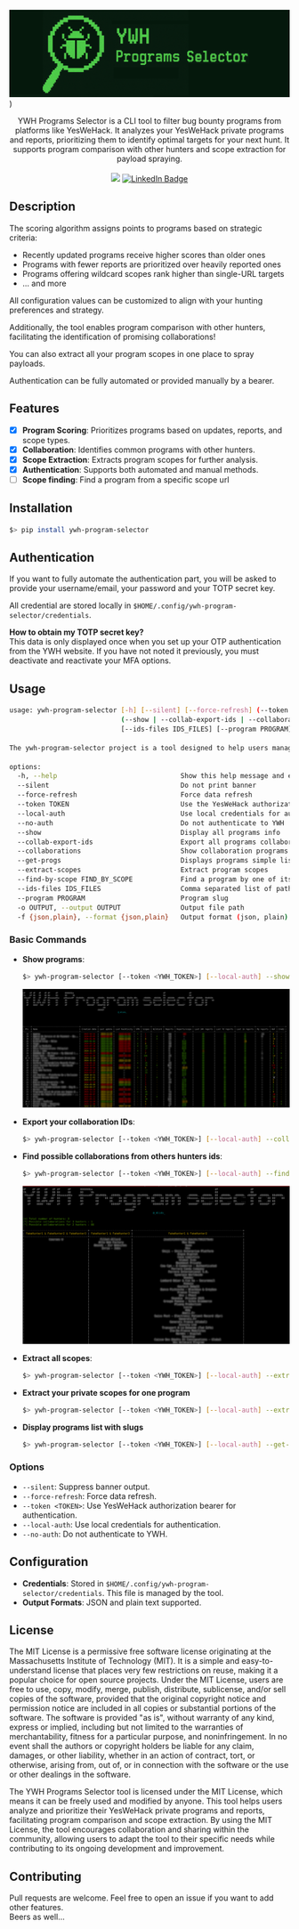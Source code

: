
![Logo](https://raw.githubusercontent.com/jdouliez/ywh_program_selector/refs/heads/main/doc/banner.png))

<p align="center">    
    YWH Programs Selector is a CLI tool to filter bug bounty programs from platforms like YesWeHack.  
    It analyzes your YesWeHack private programs and reports, prioritizing them to identify optimal targets for your next hunt. It supports program comparison with other hunters and scope extraction for payload spraying.<br/><br/>
    <a href="https://twitter.com/intent/follow?screen_name=_Ali4s_" title="Follow"><img src="https://img.shields.io/twitter/follow/_Ali4s__?label=_Ali4s_&style=social"></a>
<a href="https://www.linkedin.com/in/jordan-douliez/" title="Connect on LinkedIn"><img src="https://img.shields.io/badge/LinkedIn-Connect-blue?style=social&logo=linkedin" alt="LinkedIn Badge"></a>
</p>

## Description

The scoring algorithm assigns points to programs based on strategic criteria:
* Recently updated programs receive higher scores than older ones
* Programs with fewer reports are prioritized over heavily reported ones
* Programs offering wildcard scopes rank higher than single-URL targets
* ... and more

All configuration values can be customized to align with your hunting preferences and strategy.

Additionally, the tool enables program comparison with other hunters, facilitating the identification of promising collaborations!

You can also extract all your program scopes in one place to spray payloads.

Authentication can be fully automated or provided manually by a bearer.


## Features
- [x] **Program Scoring**: Prioritizes programs based on updates, reports, and scope types.
- [x] **Collaboration**: Identifies common programs with other hunters.
- [x] **Scope Extraction**: Extracts program scopes for further analysis.
- [x] **Authentication**: Supports both automated and manual methods.
- [ ] **Scope finding**: Find a program from a specific scope url

## Installation
```bash
$> pip install ywh-program-selector
```

## Authentication  
If you want to fully automate the authentication part, you will be asked to provide your username/email, your password and your TOTP secret key.

All credential are stored locally in `$HOME/.config/ywh-program-selector/credentials`.

**How to obtain my TOTP secret key?**  
This data is only displayed once when you set up your OTP authentication from the YWH website.
If you have not noted it previously, you must deactivate and reactivate your MFA options.


## Usage

```bash
usage: ywh-program-selector [-h] [--silent] [--force-refresh] (--token TOKEN | --local-auth | --no-auth)
                            (--show | --collab-export-ids | --collaborations | --get-progs | --extract-scopes | --find-by-scope FIND_BY_SCOPE)
                            [--ids-files IDS_FILES] [--program PROGRAM] [-o OUTPUT] [-f {json,plain}]

The ywh-program-selector project is a tool designed to help users manage and prioritize their YesWeHack (YWH) private programs

options:
  -h, --help                               Show this help message and exit
  --silent                                 Do not print banner
  --force-refresh                          Force data refresh
  --token TOKEN                            Use the YesWeHack authorization bearer for auth
  --local-auth                             Use local credentials for auth
  --no-auth                                Do not authenticate to YWH
  --show                                   Display all programs info
  --collab-export-ids                      Export all programs collaboration ids
  --collaborations                         Show collaboration programs with other hunters
  --get-progs                              Displays programs simple list with slugs
  --extract-scopes                         Extract program scopes
  --find-by-scope FIND_BY_SCOPE            Find a program by one of its scope
  --ids-files IDS_FILES                    Comma separated list of paths to other hunter IDs. Ex. user1.json,user2.json
  --program PROGRAM                        Program slug
  -o OUTPUT, --output OUTPUT               Output file path
  -f {json,plain}, --format {json,plain}   Output format (json, plain)

```
### Basic Commands

- **Show programs**: 
  ```bash
  $> ywh-program-selector [--token <YWH_TOKEN>] [--local-auth] --show 
  ```
  ![Tool results](https://raw.githubusercontent.com/jdouliez/ywh_program_selector/refs/heads/main/doc/results.png)

- **Export your collaboration IDs**: 
  ```bash
  $> ywh-program-selector [--token <YWH_TOKEN>] [--local-auth] --collab-export-ids -o my-ids.json
  ```
- **Find possible collaborations from others hunters ids**: 
  ```bash
  $> ywh-program-selector [--token <YWH_TOKEN>] [--local-auth] --find-collaborations --ids-files "my-ids.json, hunter1-ids.json"
  ```
  ![Collaboration feature](https://raw.githubusercontent.com/jdouliez/ywh_program_selector/refs/heads/main/doc/collaborations.png)

- **Extract all scopes**: 
  ```bash
  $> ywh-program-selector [--token <YWH_TOKEN>] [--local-auth] --extract-scopes --local-auth -o /tmp/test.json
  ```

- **Extract your private scopes for one program**
  ```bash
  $> ywh-program-selector [--token <YWH_TOKEN>] [--local-auth] --extract-scopes --program <PROG_SLUG>
  ```

- **Display programs list with slugs**
  ```bash
  $> ywh-program-selector [--token <YWH_TOKEN>] [--local-auth] --get-progs
  ```

### Options
- `--silent`: Suppress banner output.
- `--force-refresh`: Force data refresh. 
- `--token <TOKEN>`: Use YesWeHack authorization bearer for authentication.
- `--local-auth`: Use local credentials for authentication.
- `--no-auth`: Do not authenticate to YWH.

## Configuration
- **Credentials**: Stored in `$HOME/.config/ywh-program-selector/credentials`. This file is managed by the tool.
- **Output Formats**: JSON and plain text supported.

## License
The MIT License is a permissive free software license originating at the Massachusetts Institute of Technology (MIT). It is a simple and easy-to-understand license that places very few restrictions on reuse, making it a popular choice for open source projects. Under the MIT License, users are free to use, copy, modify, merge, publish, distribute, sublicense, and/or sell copies of the software, provided that the original copyright notice and permission notice are included in all copies or substantial portions of the software. The software is provided "as is", without warranty of any kind, express or implied, including but not limited to the warranties of merchantability, fitness for a particular purpose, and noninfringement. In no event shall the authors or copyright holders be liable for any claim, damages, or other liability, whether in an action of contract, tort, or otherwise, arising from, out of, or in connection with the software or the use or other dealings in the software.

The YWH Programs Selector tool is licensed under the MIT License, which means it can be freely used and modified by anyone. This tool helps users analyze and prioritize their YesWeHack private programs and reports, facilitating program comparison and scope extraction. By using the MIT License, the tool encourages collaboration and sharing within the community, allowing users to adapt the tool to their specific needs while contributing to its ongoing development and improvement.

## Contributing
Pull requests are welcome. Feel free to open an issue if you want to add other features.  
Beers as well...
